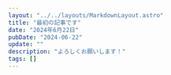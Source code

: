 ```yaml
---
layout: "../../layouts/MarkdownLayout.astro"
title: "最初の記事です"
date: "2024年6月22日"
pubDate: "2024-06-22"
update: ""
description: "よろしくお願いします！"
tags: []
---
```

